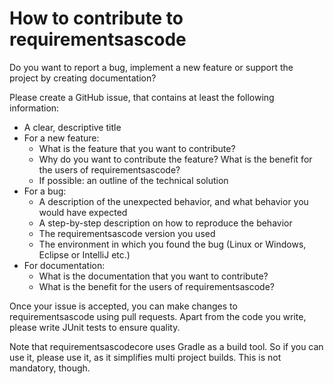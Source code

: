 # How to contribute to requirementsascode

Do you want to report a bug, implement a new feature or support the project by creating documentation?

Please create a GitHub issue, that contains at least the following information:
* A clear, descriptive title
* For a new feature:
  * What is the feature that you want to contribute?
  * Why do you want to contribute the feature? What is the benefit for the users of requirementsascode?
  * If possible: an outline of the technical solution
* For a bug:
  * A description of the unexpected behavior, and what behavior you would have expected
  * A step-by-step description on how to reproduce the behavior
  * The requirementsascode version you used
  * The environment in which you found the bug (Linux or Windows, Eclipse or IntelliJ etc.)
* For documentation:
  * What is the documentation that you want to contribute?
  * What is the benefit for the users of requirementsascode?
  
Once your issue is accepted, you can make changes to requirementsascode using pull requests.
Apart from the code you write, please write JUnit tests to ensure quality.

Note that requirementsascodecore uses Gradle as a build tool.
So if you can use it, please use it, as it simplifies multi project builds.
This is not mandatory, though.
